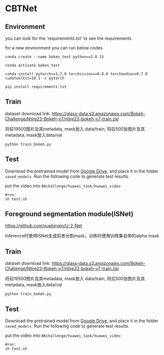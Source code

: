 # CBTNet

## Environment 
you can look for the 'requirements.txt' to see the requirements

for a new environment you can run below codes
```
conda create --name boken_test python==3.8.15

conda activate boken_test

conda install pytorch==1.7.0 torchvision==0.8.0 torchaudio==0.7.0 cudatoolkit=10.1 -c pytorch

pip install requirements.txt

```

## Train 
dataset download link: https://glass-data.s3.amazonaws.com/Bokeh-Challenge/Ntire23-Bokeh-v7/ntire23-bokeh-v7-train.zip

将前19500图片及其metadata, mask放入 data/train, 将后500张图片及其metadata, mask放入data/val

```
python train_bokeh.py
```



## Test
Download the pretrained model from [Google Drive](https://drive.google.com/drive/folders/153mUXfsuc73jlz19Hhr1p1fOZoMsXNAQ), and place it in the folder `saved_models`. 
Run the following code to generate test results.

put the video into ```BKchallenge/huawei_task/huawei_video```

```
#run:
sh test.sh
```


## Foreground segmentation module(ISNet)

https://github.com/xuebinqin/U-2-Net

Inference时使用ISNet生成前景分割mask，训练时使用训练集自带的alpha mask



## Train 
dataset download link: https://glass-data.s3.amazonaws.com/Bokeh-Challenge/Ntire23-Bokeh-v7/ntire23-bokeh-v7-train.zip

将前19500图片及其metadata, mask放入 data/train, 将后500张图片及其metadata, mask放入data/val

```
python train_bokeh.py
```



## Test
Download the pretrained model from [Google Drive](https://drive.google.com/drive/folders/153mUXfsuc73jlz19Hhr1p1fOZoMsXNAQ), and place it in the folder `saved_models`. 
Run the following code to generate test results.

put the video into ```BKchallenge/huawei_task/huawei_video```

```
#run:
sh test.sh
```

